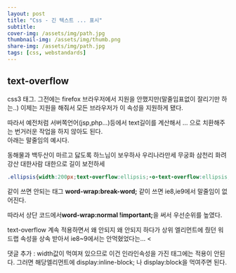 ```yaml
---
layout: post
title: "Css - 긴 텍스트 ... 표시"
subtitle: 
cover-img: /assets/img/path.jpg
thumbnail-img: /assets/img/thumb.png
share-img: /assets/img/path.jpg
tags: [css, webstandards]
---
```

## text-overflow
css3 태그. 그전에는 firefox 브라우저에서 지원을 안했지만(말줄임표없이 잘리기만 하는..) 이제는 지원을 해줘서 모든 브라우저가 이 속성을 지원하게 됐다. 

따라서 예전처럼 서버쪽언어(jsp,php…)등에서 text길이를 계산해서 … 으로 치환해주는 번거러운 작업을 하지 않아도 된다.<br>아래는 말줄임의 예시다.
<!--more-->

<div class="box">
    <p class="ellipsis">동해물과 백두산이 마르고 닳도록 하느님이 보우하사 우리나라만세 무궁화 삼천리 화려강산 대한사람 대한으로 길이 보전하세</p>
</div>

```css
.ellipsis{width:200px;text-overflow:ellipsis;-o-text-overflow:ellipsis;overflow:hidden;white-space:nowrap; word-wrap:normal !important;}
```

같이 쓰면 안되는 태그 <strong class="impt">word-wrap:break-word;</strong> 같이 쓰면 ie8,ie9에서 말줄임이 없어진다.

따라서 상단 코드에서<strong class="impt2">word-wrap:normal !important;</strong>을 써서 우선순위를 높였다.

text-overflow 계속 적용하면서 왜 안되지 왜 안되지 하다가 상위 엘리먼트에 줬던 워드랩 속성을 상속 받아서 ie8~9에서는 안먹혔었다는… <

댓글 추가 : width값이 먹여져 있으므로 이건 인라인속성을 가진 태그에는 적용이 안된다. 그러면 해당엘리먼트에 display:inline-block; 나 display:block을 먹여주면 된다.
